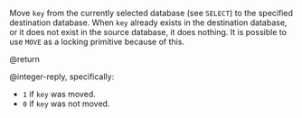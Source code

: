 Move `key` from the currently selected database (see `SELECT`) to the specified
destination database. When `key` already exists in the destination database, or
it does not exist in the source database, it does nothing. It is possible to use
`MOVE` as a locking primitive because of this.

@return

@integer-reply, specifically:

- `1` if `key` was moved.
- `0` if `key` was not moved.
